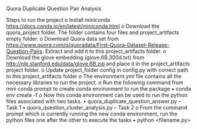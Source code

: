 Quora Duplicate Question Pair Analysis

Steps to run the project
o	Install miniconda https://docs.conda.io/en/latest/miniconda.html
o	Download the quora_project folder. The folder contains four files and project_artifacts empty folder.
o	Download Quora data set from https://www.quora.com/q/quoradata/First-Quora-Dataset-Release-Question-Pairs. Extract and add it to this project_artifacts folder.
o	Download the glove embedding (glove.6B.300d.txt) from http://nlp.stanford.edu/data/glove.6B.zip and place it in the project_artifacts project folder. 
o	Update project_folder config in config.py with correct path to this project_artifacts folder
o	The environment.yml file contains all the necessary libraries to run the project.
o	Run the following command from mini conda prompt to create conda environment to run the package
	•	conda env create -f <path to the environment.yml file>
o	Now this conda environment can be used to run the python files associated with two tasks.
	•	quora_duplicate_question_answer.py – Task 1
	•	quora_question_cluster_analysis.py – Task 2
o	From the command prompt which is currently running the new conda environment, run the python files one after the other to execute the tasks
	•	python <filename.py>
